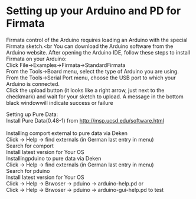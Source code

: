 # Setting up your Arduino and PD for Firmata

Firmata control of the Arduino requires loading an Arduino with the special Firmata sketch.<br
You can download the Arduino software from the Arduino website. After opening the Arduino IDE, follow these steps to install Firmata on your Arduino:<br>
Click File->Examples->Firmata->StandardFirmata<br>
From the Tools->Board menu, select the type of Arduino you are using.<br>
From the Tools->Serial Port menu, choose the USB port to which your Arduino is connected.<br>
Click the upload button (it looks like a right arrow, just next to the checkmark) and wait for your sketch to upload. A message in the bottom black windowwill indicate success or failure

Setting up Pure Data:<br>
Install Pure Data(0.48-1) from http://msp.ucsd.edu/software.html<br><br>
Installing comport external to pure data via Deken<br>
Click -> Help -> find externals (in German last entry in menu)<br>
Search for  comport<br>
Install latest version for Your OS<br>
Installingpduino to pure data via Deken<br>
Click -> Help -> find externals (in German last entry in menu)<br>
Search for pduino<br>
Install latest version for Your OS<br>
Click -> Help -> Brwoser -> pduino -> arduino-help.pd or<br>
Click -> Help -> Brwoser -> pduino -> arduino-gui-help.pd to test<br>
